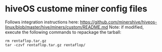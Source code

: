 # hiveOS custome miner config files

Follows integration instructions here: https://github.com/minershive/hiveos-linux/blob/master/hive/miners/custom/README.md
Note: if modified, execute the following commands to repackage the tarball:
```
rm rentaflop.tar.gz
tar -czvf rentaflop.tar.gz rentaflop/
```